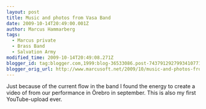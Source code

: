 ```yaml
---
layout: post
title: Music and photos from Vasa Band
date: 2009-10-14T20:49:00.001Z
author: Marcus Hammarberg
tags:
  - Marcus private
  - Brass Band
  - Salvation Army
modified_time: 2009-10-14T20:49:08.271Z
blogger_id: tag:blogger.com,1999:blog-36533086.post-7437912927993410771
blogger_orig_url: http://www.marcusoft.net/2009/10/music-and-photos-from-vasa-band.html
---
```



Just because of the current flow in the band I found the energy to
create a video of from our performance in Örebro in september. This is
also my first YouTube-upload ever.
